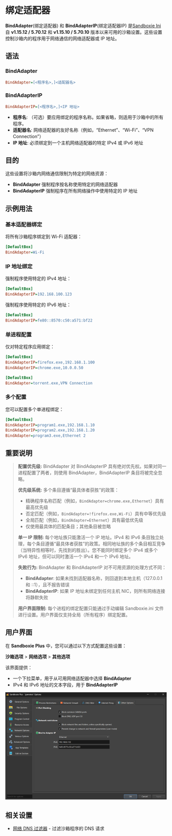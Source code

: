 # 绑定适配器

**BindAdapter**(绑定适配器) 和 **BindAdapterIP**(绑定适配器IP) 是[Sandboxie Ini](SandboxieIni.md) 自 **v1.15.12 / 5.70.12** 和 **v1.15.10 / 5.70.10** 版本以来可用的沙箱设置。这些设置控制沙箱内的程序用于网络通信的网络适配器或 IP 地址。

## 语法

### BindAdapter
```ini
BindAdapter=[<程序名>,]<适配器名>
```

### BindAdapterIP
```ini
BindAdapterIP=[<程序名>,]<IP 地址>
```

* **程序名**: （可选）要应用绑定的程序名称。如果省略，则适用于沙箱中的所有程序。
* **适配器名**: 网络适配器的友好名称（例如，“Ethernet”、“Wi-Fi”、“VPN Connection”）
* **IP 地址**: 必须绑定到一个主机网络适配器的特定 IPv4 或 IPv6 地址

## 目的

这些设置将沙箱内网络通信限制为特定的网络资源：

- **BindAdapter** 强制程序按名称使用特定的网络适配器
- **BindAdapterIP** 强制程序在所有网络操作中使用特定的 IP 地址

## 示例用法

### 基本适配器绑定

将所有沙箱程序绑定到 Wi-Fi 适配器：

```ini
[DefaultBox]
BindAdapter=Wi-Fi
```

### IP 地址绑定

强制程序使用特定的 IPv4 地址：

```ini
[DefaultBox]
BindAdapterIP=192.168.100.123
```

强制程序使用特定的 IPv6 地址：

```ini
[DefaultBox]
BindAdapterIP=fe80::8570:c50:a571:bf22
```

### 单进程配置

仅对特定程序应用绑定：

```ini
[DefaultBox]
BindAdapterIP=firefox.exe,192.168.1.100
BindAdapterIP=chrome.exe,10.0.0.50
```

```ini
[DefaultBox]  
BindAdapter=torrent.exe,VPN Connection
```

### 多个配置

您可以配置多个单进程绑定：

```ini
[DefaultBox]
BindAdapterIP=program1.exe,192.168.1.10
BindAdapterIP=program2.exe,192.168.1.20
BindAdapter=program3.exe,Ethernet 2
```

## 重要说明

> **配置优先级:** BindAdapter 对 BindAdapterIP 具有绝对优先权。如果对同一进程配置了两者，则使用 BindAdapter，BindAdapterIP 条目将被完全忽略。
>
> **优先级系统:** 多个条目遵循“最具体者获胜”的政策：
> - 精确程序名称匹配（例如，`BindAdapter=chrome.exe,Ethernet`）具有最高优先级
> - 否定匹配（例如，`BindAdapter=!firefox.exe,Wi-Fi`）具有中等优先级  
> - 全局匹配（例如，`BindAdapter=Ethernet`）具有最低优先级
> - 仅使用最具体的匹配条目；其他条目被忽略
>
> **单一 IP 限制:** 每个地址族只能激活一个 IP 地址。IPv4 和 IPv6 条目独立处理，每个条目遵循“最具体者获胜”的政策。相同地址族的多个条目相互竞争（当特异性相等时，先找到的胜出）。您不能同时绑定多个 IPv4 或多个 IPv6 地址，但可以同时激活一个 IPv4 和一个 IPv6 地址。
>
> **失败行为:** BindAdapter 和 BindAdapterIP 对不可用资源的处理方式不同：
> - **BindAdapter**: 如果未找到适配器名称，则回退到本地主机（127.0.0.1 和 ::1），且不报告错误
> - **BindAdapterIP**: 如果 IP 地址未绑定到任何主机 NIC，则所有网络连接将静默失败
>
> **用户界面限制:** 每个进程的绑定配置只能通过手动编辑 Sandboxie.ini 文件进行设置。用户界面仅支持全局（所有程序）绑定配置。

## 用户界面

在 **Sandboxie Plus** 中，您可以通过以下方式配置这些设置：

**沙箱选项** > **网络选项** > **其他选项**

该界面提供：
- 一个下拉菜单，用于从可用网络适配器中选择 **BindAdapter**
- IPv4 和 IPv6 地址的文本字段，用于 **BindAdapterIP**

![Bind Adapter Configuration](../Media/BindAdapter.png)

## 相关设置

- [网络 DNS 过滤器](NetworkDnsFilter.md) - 过滤沙箱程序的 DNS 请求